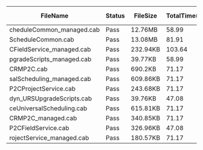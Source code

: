  | FileName                  | Status | FileSize | TotalTime(sec) | Upload(sec) | Submit(sec) | SignWait(sec) | Retry Count | 
 |---------------------------|--------|----------|----------------|-------------|-------------|---------------|-------------|
 | cheduleCommon_managed.cab | Pass   | 12.76MB  | 58.99          | 1.72        | 0.59        | 27.1          | 0           | 
 | ScheduleCommon.cab        | Pass   | 13.08MB  | 81.91          | 1.8         | 0.49        | 50.02         | 0           | 
 | CFieldService_managed.cab | Pass   | 232.94KB | 103.64         | 0.85        | 30.07       | 71.75         | 0           | 
 | pgradeScripts_managed.cab | Pass   | 39.77KB  | 58.99          | 0.83        | 0.55        | 27.1          | 0           | 
 | CRMP2C.cab                | Pass   | 690.2KB  | 71.17          | 0.85        | 0.57        | 39.28         | 0           | 
 | salScheduling_managed.cab | Pass   | 609.86KB | 71.17          | 0.89        | 0.53        | 39.28         | 0           | 
 | P2CProjectService.cab     | Pass   | 243.68KB | 71.17          | 0.88        | 0.58        | 39.28         | 0           | 
 | dyn_URSUpgradeScripts.cab | Pass   | 39.76KB  | 47.08          | 0.83        | 0.44        | 15.2          | 0           | 
 | ceUniversalScheduling.cab | Pass   | 615.81KB | 71.17          | 0.91        | 0.57        | 39.28         | 0           | 
 | CRMP2C_managed.cab        | Pass   | 340.85KB | 71.17          | 0.93        | 0.51        | 39.28         | 0           | 
 | P2CFieldService.cab       | Pass   | 326.96KB | 47.08          | 0.89        | 0.61        | 15.2          | 0           | 
 | rojectService_managed.cab | Pass   | 180.57KB | 71.17          | 0.87        | 0.53        | 39.28         | 0           | 
